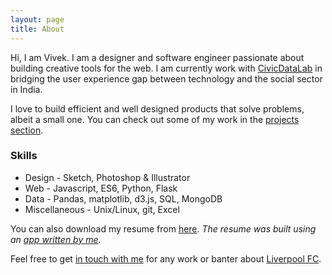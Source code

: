 ```yaml
---
layout: page
title: About
---
```


Hi, I am Vivek. I am a designer and software engineer passionate about building creative tools for the web. I am currently work with [CivicDataLab](https://civicdatalab.in) in bridging the user experience gap between technology and the social sector in India.

I love to build efficient and well designed products that solve problems, albeit a small one. You can check out some of my work in the [projects section](/projects).

### Skills

- Design - Sketch, Photoshop & Illustrator
- Web - Javascript, ES6, Python, Flask
- Data - Pandas, matplotlib, d3.js, SQL, MongoDB
- Miscellaneous - Unix/Linux, git, Excel

You can also download my resume from [here](https://github.com/kaizer1v/md-resume/raw/master/Vivek_Shrinivasan_Resume.pdf). _The resume was built using an [app written by me](https://github.com/kaizer1v/md-resume)_.

Feel free to get [in touch with me](https://twitter.com/kaizer1v) for any work or banter about [Liverpool FC](https://www.google.com/search?q=epl+fixtures&oq=epl+fixtures&aqs=chrome.0.0l6.1809j1j9&sourceid=chrome&ie=UTF-8#sie=t;/m/04ltf;2;/m/02_tc;mt;fp;1;;).